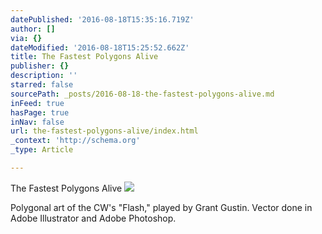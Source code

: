 ```yaml
---
datePublished: '2016-08-18T15:35:16.719Z'
author: []
via: {}
dateModified: '2016-08-18T15:25:52.662Z'
title: The Fastest Polygons Alive
publisher: {}
description: ''
starred: false
sourcePath: _posts/2016-08-18-the-fastest-polygons-alive.md
inFeed: true
hasPage: true
inNav: false
url: the-fastest-polygons-alive/index.html
_context: 'http://schema.org'
_type: Article

---
```

The Fastest Polygons Alive
![](https://the-grid-user-content.s3-us-west-2.amazonaws.com/a91d2cb5-b1fc-4033-9cbf-37d0216b6905.png)

Polygonal art of the CW's "Flash," played by Grant Gustin. Vector done in Adobe Illustrator and Adobe Photoshop.